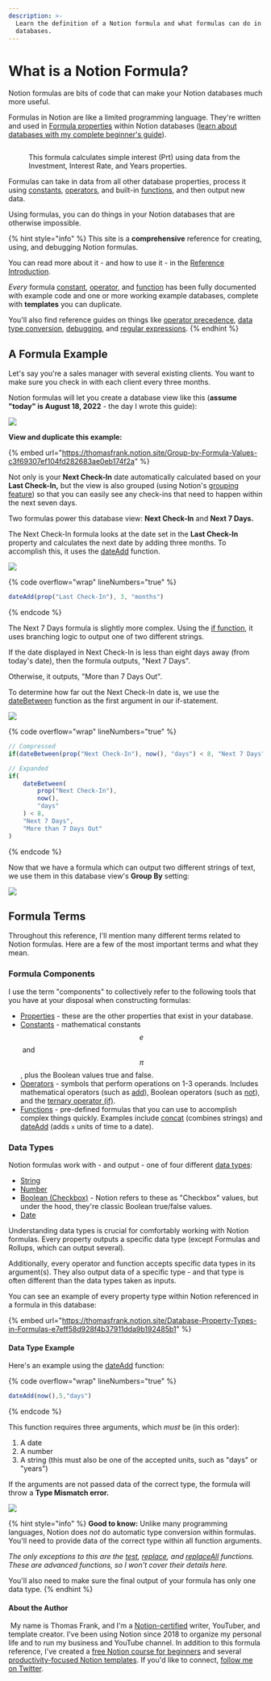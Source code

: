 ```yaml
---
description: >-
  Learn the definition of a Notion formula and what formulas can do in your
  databases.
---
```


# What is a Notion Formula?

Notion formulas are bits of code that can make your Notion databases much more useful.

Formulas in Notion are like a limited programming language. They're written and used in [Formula properties](create-a-formula-property.md) within Notion databases ([learn about databases with my complete beginner's guide](https://thomasjfrank.com/notion-databases-the-ultimate-beginners-guide/)).

<figure><img src=".gitbook/assets/First-Notion-Formula-Example.jpg" alt=""><figcaption><p>This formula calculates simple interest (<span class="math">Prt</span>) using data from the Investment, Interest Rate, and Years properties.</p></figcaption></figure>

Formulas can take in data from all other database properties, process it using [constants](formula-components/constants/), [operators](formula-components/operators/), and built-in [functions](formula-components/functions/), and then output new data.

Using formulas, you can do things in your Notion databases that are otherwise impossible.

{% hint style="info" %}
This site is a **comprehensive** reference for creating, using, and debugging Notion formulas.&#x20;

You can read more about it - and how to use it - in the [Reference Introduction](./).

_Every_ formula [constant](formula-components/constants/), [operator](formula-components/operators/), and [function](formula-components/functions/) has been fully documented with example code and one or more working example databases, complete with **templates** you can duplicate.

You'll also find reference guides on things like [operator precedence](reference/operator-precedence-and-associativity.md), [data type conversion](reference/converting-data-types.md), [debugging](reference/fixing-notion-formula-errors.md), and [regular expressions](reference/regular-expressions-in-notion-formulas.md).
{% endhint %}

## A Formula Example

Let's say you're a sales manager with several existing clients. You want to make sure you check in with each client every three months.

Notion formulas will let you create a database view like this (**assume "today" is August 18, 2022** - the day I wrote this guide):

![](<.gitbook/assets/Client Dashboard - Notion Formulas Example.png>)

**View and duplicate this example:**

{% embed url="https://thomasfrank.notion.site/Group-by-Formula-Values-c3f69307ef104fd282683ae0eb174f2a" %}

Not only is your **Next Check-In** date automatically calculated based on your **Last Check-In,** but the view is also grouped (using Notion's [grouping feature](https://thomasjfrank.com/notion-databases-the-ultimate-beginners-guide/#grouping)) so that you can easily see any check-ins that need to happen within the next seven days.

Two formulas power this database view: **Next Check-In** and **Next  7 Days.**

The Next Check-In formula looks at the date set in the **Last Check-In** property and calculates the next date by adding three months. To accomplish this, it uses the [dateAdd](formula-components/functions/dateadd.md) function.

![](<.gitbook/assets/Next Check-In.png>)

{% code overflow="wrap" lineNumbers="true" %}
```javascript
dateAdd(prop("Last Check-In"), 3, "months")
```
{% endcode %}

The Next 7 Days formula is slightly more complex. Using the [if function](formula-components/operators/if.md), it uses branching logic to output one of two different strings.

If the date displayed in Next Check-In is less than eight days away (from today's date), then the formula outputs, "Next 7 Days".

Otherwise, it outputs, "More than 7 Days Out".

To determine how far out the Next Check-In date is, we use the [dateBetween](formula-components/functions/datebetween.md) function as the first argument in our if-statement.

![](<.gitbook/assets/Next 7 Days.png>)

{% code overflow="wrap" lineNumbers="true" %}
```javascript
// Compressed
if(dateBetween(prop("Next Check-In"), now(), "days") < 8, "Next 7 Days", "More than 7 Days Out")

// Expanded
if(
    dateBetween(
        prop("Next Check-In"), 
        now(), 
        "days"
    ) < 8, 
    "Next 7 Days", 
    "More than 7 Days Out"
)
```
{% endcode %}

Now that we have a formula which can output two different strings of text, we use them in this database view's **Group By** setting:

![](<.gitbook/assets/Grouping Settings.png>)

## Formula Terms

Throughout this reference, I'll mention many different terms related to Notion formulas. Here are a few of the most important terms and what they mean.

### Formula Components

I use the term "components" to collectively refer to the following tools that you have at your disposal when constructing formulas:

* [Properties](formulas-and-databases/reference-properties-in-formulas.md) - these are the other properties that exist in your database.
* [Constants](formula-components/constants/) - mathematical constants $$e$$​ and $$π$$​, plus the Boolean values true and false.
* [Operators](formula-components/operators/) - symbols that perform operations on 1-3 operands. Includes mathematical operators (such as [add](formula-components/operators/add.md)), Boolean operators (such as [not](formula-components/operators/not.md)), and the [ternary operator (if)](formula-components/operators/if.md).
* [Functions](formula-components/functions/) - pre-defined formulas that you can use to accomplish complex things quickly. Examples include [concat](formula-components/functions/concat.md) (combines strings) and [dateAdd](formula-components/functions/dateadd.md) (adds `x` units of time to a date).

### Data Types

Notion formulas work with - and output - one of four different [data types](formula-basics/data-types/):

* [String](formula-basics/data-types/string.md)
* [Number](formula-basics/data-types/number.md)
* [Boolean (Checkbox)](formula-basics/data-types/boolean-checkbox.md) - Notion refers to these as "Checkbox" values, but under the hood, they're classic Boolean true/false values.
* [Date](formula-basics/data-types/date-data-type.md)

Understanding data types is crucial for comfortably working with Notion formulas. Every property outputs a specific data type (except Formulas and Rollups, which can output several).

Additionally, every operator and function accepts specific data types in its argument(s). They also output data of a specific type - and that type is often different than the data types taken as inputs.

You can see an example of every property type within Notion referenced in a formula in this database:

{% embed url="https://thomasfrank.notion.site/Database-Property-Types-in-Formulas-e7eff58d928f4b37911dda9b192485b1" %}

#### **Data Type Example**

Here's an example using the [dateAdd](formula-components/functions/dateadd.md) function:

{% code overflow="wrap" lineNumbers="true" %}
```javascript
dateAdd(now(),5,"days")
```
{% endcode %}

This function requires three arguments, which _must_ be (in this order):

1. A date
2. A number
3. A string (this must also be one of the accepted units, such as "days" or "years")

If the arguments are not passed data of the correct type, the formula will throw a **Type Mismatch error.**

![](<.gitbook/assets/Type Mismatch Error.png>)

{% hint style="info" %}
**Good to know:** Unlike many programming languages, Notion does _not_ do automatic type conversion within formulas. You'll need to provide data of the correct type within all function arguments.

_The only exceptions to this are the_ [_test_](formula-components/functions/test.md)_,_ [_replace_](formula-components/functions/replace.md)_, and_ [_replaceAll_](formula-components/functions/replaceall.md) _functions. These are advanced functions, so I won't cover their details here._

You'll also need to make sure the final output of your formula has only one data type.
{% endhint %}

#### About the Author

<img src=".gitbook/assets/Notion Fundamentals with Thomas Frank - Avatar 2021 compressed (1).png" alt="" data-size="line"> My name is Thomas Frank, and I'm a [Notion-certified](https://www.credly.com/badges/95fae13a-17bf-4b4a-a3d2-d58c8a3e6a2a/public\_url) writer, YouTuber, and template creator. I've been using Notion since 2018 to organize my personal life and to run my business and YouTube channel. In addition to this formula reference, I've created a [free Notion course for beginners](https://thomasjfrank.com/fundamentals/) and several [productivity-focused Notion templates](https://thomasjfrank.com/templates/). If you'd like to connect, [follow me on Twitter](https://twitter.com/TomFrankly).
